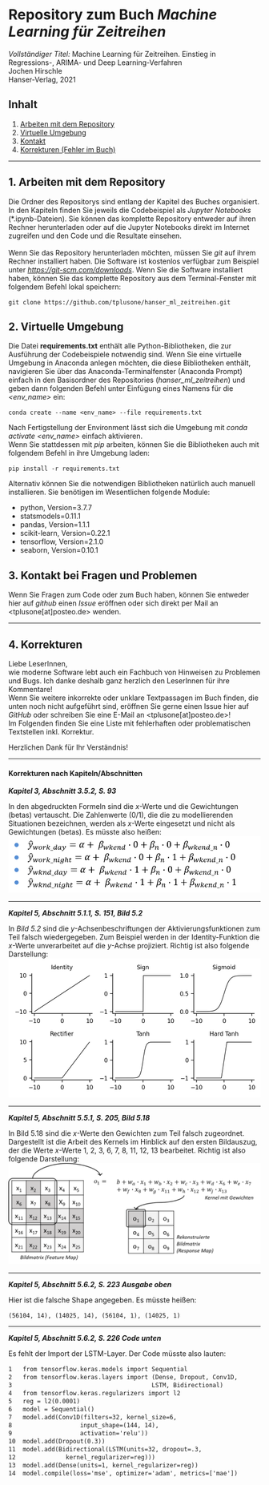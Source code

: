 # Repository zum Buch *Machine Learning für Zeitreihen*
*Vollständiger Titel:*
Machine Learning für Zeitreihen. Einstieg in Regressions-, ARIMA- und Deep Learning-Verfahren  
Jochen Hirschle  
Hanser-Verlag, 2021


## Inhalt
1. [Arbeiten mit dem Repository](aArbeiten-mit-dem-repository)
2. [Virtuelle Umgebung](#virtuelle-umgebung)
3. [Kontakt](#Kontakt-bei-Fragen-und-Problemen)
4. [Korrekturen (Fehler im Buch)](#Korrekturen)
***
## 1. Arbeiten mit dem Repository 
Die Ordner des Repositorys sind entlang der Kapitel des Buches organisiert. 
In den Kapiteln finden Sie jeweils die Codebeispiel als *Jupyter Notebooks* (\*.ipynb-Dateien). 
Sie können das komplette Repository entweder auf ihren Rechner herunterladen oder auf die Jupyter Notebooks direkt im Internet zugreifen 
und den Code und die Resultate einsehen.<br><br>
Wenn Sie das Repository herunterladen möchten, müssen Sie *git* auf ihrem Rechner installiert haben. Die Software ist kostenlos verfügbar
zum Beispiel unter *https://git-scm.com/downloads*. Wenn Sie die Software installiert haben, können Sie das komplette Repository
aus dem Terminal-Fenster mit folgendem Befehl lokal speichern:<br>
```
git clone https://github.com/tplusone/hanser_ml_zeitreihen.git
```
## 2. Virtuelle Umgebung
Die Datei **requirements.txt** enthält alle Python-Bibliotheken, die zur Ausführung der Codebeispiele notwendig sind. 
Wenn Sie eine virtuelle Umgebung in Anaconda anlegen möchten, die diese Bibliotheken enthält, navigieren Sie über das Anaconda-Terminalfenster
(Anaconda Prompt) einfach in den Basisordner des Repositories (*hanser_ml_zeitreihen*) und geben 
dann folgenden Befehl unter Einfügung eines Namens für die *<env_name>* ein:<br>
```
conda create --name <env_name> --file requirements.txt
```
Nach Fertigstellung der Environment lässt sich die Umgebung mit *conda activate <env_name>* einfach aktivieren.<br>
Wenn Sie stattdessen mit *pip* arbeiten, können Sie die Bibliotheken auch mit folgendem Befehl in ihre Umgebung laden:<br>
```
pip install -r requirements.txt
```
Alternativ können Sie die notwendigen Bibliotheken natürlich auch manuell installieren. Sie benötigen im Wesentlichen folgende Module:<br>
- python, Version=3.7.7
- statsmodels=0.11.1
- pandas, Version=1.1.1
- scikit-learn, Version=0.22.1
- tensorflow, Version=2.1.0
- seaborn, Version=0.10.1

## 3. Kontakt bei Fragen und Problemen
Wenn Sie Fragen zum Code oder zum Buch haben, können Sie entweder hier auf *github* einen *Issue* eröffnen oder sich direkt per Mail
an <tplusone[at]posteo.de> wenden.

***

## 4. Korrekturen

Liebe LeserInnen,  
wie moderne Software lebt auch ein Fachbuch von Hinweisen zu Problemen und Bugs. 
Ich danke deshalb ganz herzlich den LeserInnen für ihre Kommentare!  
Wenn Sie weitere inkorrekte oder unklare Textpassagen im Buch finden, die unten noch nicht aufgeführt sind, eröffnen Sie gerne einen Issue hier auf *GitHub* oder schreiben Sie eine E-Mail an <tplusone[at]posteo.de>!  
Im Folgenden finden Sie eine Liste mit fehlerhaften oder problematischen Textstellen inkl. Korrektur.  
  
Herzlichen Dank für Ihr Verständnis!  
***
#### Korrekturen nach Kapiteln/Abschnitten
**_Kapitel 3, Abschnitt 3.5.2, S. 93_**

In den abgedruckten Formeln sind die _x_-Werte und die Gewichtungen (betas) vertauscht. Die Zahlenwerte (0/1), die die zu modellierenden Situationen bezeichnen, werden als _x_-Werte eingesetzt und nicht als Gewichtungen (betas). Es müsste also heißen:
![Interaktionen](Interaktionen.png)
***
**_Kapitel 5, Abschnitt 5.1.1, S. 151, Bild 5.2_**

In _Bild 5.2_ sind die _y_-Achsenbeschriftungen der Aktivierungsfunktionen zum Teil falsch wiedergegeben. Zum Beispiel werden in der Identity-Funktion die _x_-Werte unverarbeitet auf die _y_-Achse projiziert. Richtig ist also folgende Darstellung:
![Interaktionen](Bild5_2.png)
***
**_Kapitel 5, Abschnitt 5.5.1, S. 205, Bild 5.18_**

In Bild 5.18 sind die _x_-Werte den Gewichten zum Teil falsch zugeordnet. Dargestellt ist die Arbeit des Kernels im Hinblick auf den ersten Bildauszug, der die Werte _x_-Werte 1, 2, 3, 6, 7, 8, 11, 12, 13 bearbeitet. Richtig ist also folgende Darstellung:
![Interaktionen](Bild5_18.png)
***
**_Kapitel 5, Abschnitt 5.6.2, S. 223 Ausgabe oben_**

Hier ist die falsche Shape angegeben. Es müsste heißen:

    (56104, 14), (14025, 14), (56104, 1), (14025, 1)  
***
**_Kapitel 5, Abschnitt 5.6.2, S. 226 Code unten_**

Es fehlt der Import der LSTM-Layer. Der Code müsste also lauten:

    1	from tensorflow.keras.models import Sequential
    2	from tensorflow.keras.layers import (Dense, Dropout, Conv1D, 
    3	                                    LSTM, Bidirectional)
    4	from tensorflow.keras.regularizers import l2
    5	reg = l2(0.0001)
    6	model = Sequential()
    7	model.add(Conv1D(filters=32, kernel_size=6, 
    8	                input_shape=(144, 14), 
    9	                activation='relu'))
    10	model.add(Dropout(0.3))
    11	model.add(Bidirectional(LSTM(units=32, dropout=.3, 
    12	            kernel_regularizer=reg)))            
    13	model.add(Dense(units=1, kernel_regularizer=reg))
    14	model.compile(loss='mse', optimizer='adam', metrics=['mae'])

